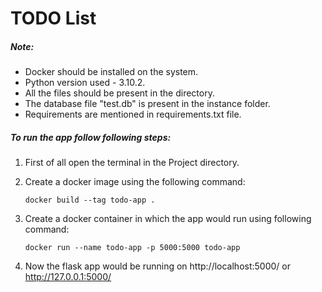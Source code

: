 # TODO List

##### Note:

- Docker should be installed on the system.
- Python version used - 3.10.2.
- All the files should be present in the directory.
- The database file "test.db" is present in the instance folder.
- Requirements are mentioned in requirements.txt file.

##### To run the app follow following steps:

1. First of all open the terminal in the Project directory.
2. Create a docker image using the following command:

   ```
   docker build --tag todo-app .
   ```

3. Create a docker container in which the app would run using following command:

   ```
   docker run --name todo-app -p 5000:5000 todo-app
   ```

4. Now the flask app would be running on http://localhost:5000/ or http://127.0.0.1:5000/
